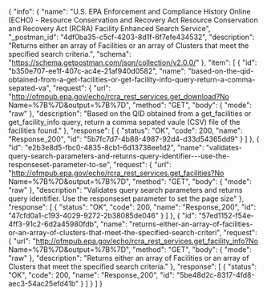 {
  "info": {
    "name": "U.S. EPA Enforcement and Compliance History Online (ECHO) - Resource Conservation and Recovery Act  Resource Conservation and Recovery Act (RCRA) Facility Enhanced Search Service",
    "_postman_id": "4df0ba35-c5cf-4203-8d1f-6f7efe434532",
    "description": "Returns either an array of Facilities or an array of Clusters that meet the specified search criteria.",
    "schema": "https://schema.getpostman.com/json/collection/v2.0.0/"
  },
  "item": [
    {
      "id": "b350e707-ee1f-407c-ac4e-21af940d0582",
      "name": "based-on-the-qid-obtained-from-a-get-facilities-or-get-facility-info-query-return-a-comma-sepated-va",
      "request": {
        "url": "http://ofmpub.epa.gov/echo/rcra_rest_services.get_download?No Name=%7B%7D&output=%7B%7D",
        "method": "GET",
        "body": {
          "mode": "raw"
        },
        "description": "Based on the QID obtained from a get_facilities or get_facility_info query, return a comma sepated vaule (CSV) file of the facilities found."
      },
      "response": [
        {
          "status": "OK",
          "code": 200,
          "name": "Response_200",
          "id": "5b7fc7d7-4b88-4987-92d4-d33d54365dd9"
        }
      ]
    },
    {
      "id": "e2b3e8d5-fbc0-4835-8cb1-6d13738ee1d2",
      "name": "validates-query-search-parameters-and-returns-query-identifier---use-the-responseset-parameter-to-se",
      "request": {
        "url": "http://ofmpub.epa.gov/echo/rcra_rest_services.get_facilities?No Name=%7B%7D&output=%7B%7D",
        "method": "GET",
        "body": {
          "mode": "raw"
        },
        "description": "Validates query search parameters and returns query identifier.  Use the responseset parameter to set the page size"
      },
      "response": [
        {
          "status": "OK",
          "code": 200,
          "name": "Response_200",
          "id": "47cfd0a1-c193-4029-9272-2b38085de046"
        }
      ]
    },
    {
      "id": "57ed1152-f54e-4ff3-91c2-6d2a45980fdb",
      "name": "returns-either-an-array-of-facilities-or-an-array-of-clusters-that-meet-the-specified-search-criteri",
      "request": {
        "url": "http://ofmpub.epa.gov/echo/rcra_rest_services.get_facility_info?No Name=%7B%7D&output=%7B%7D",
        "method": "GET",
        "body": {
          "mode": "raw"
        },
        "description": "Returns either an array of Facilities or an array of Clusters that meet the specified search criteria."
      },
      "response": [
        {
          "status": "OK",
          "code": 200,
          "name": "Response_200",
          "id": "5be48d2c-8317-4fd8-aec3-54ac25efd41b"
        }
      ]
    }
  ]
}